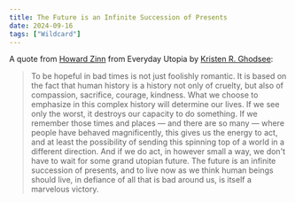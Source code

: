 ```yaml
---
title: The Future is an Infinite Succession of Presents
date: 2024-09-16
tags: ["Wildcard"]
---
```


A quote from [Howard Zinn](https://en.wikipedia.org/wiki/Howard_Zinn) from Everyday Utopia by [Kristen R. Ghodsee](https://en.wikipedia.org/wiki/Kristen_Ghodsee):

> To be hopeful in bad times is not just foolishly romantic. It is based on the fact that human history is a history not only of cruelty, but also of compassion, sacrifice, courage, kindness. What we choose to emphasize in this complex history will determine our lives. If we see only the worst, it destroys our capacity to do something. If we remember those times and places — and there are so many — where people have behaved magnificently, this gives us the energy to act, and at least the possibility of sending this spinning top of a world in a different direction. And if we do act, in however small a way, we don't have to wait for some grand utopian future. The future is an infinite succession of presents, and to live now as we think human beings should live, in defiance of all that is bad around us, is itself a marvelous victory.
